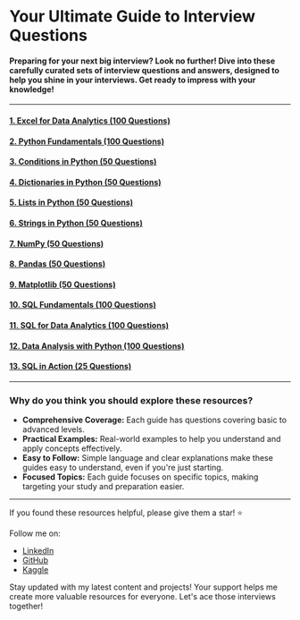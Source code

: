 # Your Ultimate Guide to Interview Questions

#### Preparing for your next big interview? Look no further! Dive into these carefully curated sets of interview questions and answers, designed to help you shine in your interviews. Get ready to impress with your knowledge!

---

#### [1. Excel for Data Analytics (100 Questions)](https://github.com/AshishJangra27/Interview-Questions/blob/main/Excel%20for%20Data%20Analytics.md)
#### [2. Python Fundamentals (100 Questions)](https://github.com/AshishJangra27/Interview-Questions/blob/main/Python%20Fundamentals.md)
#### [3. Conditions in Python (50 Questions)](https://github.com/AshishJangra27/Interview-Questions/blob/main/Conditions%20in%20Python.md)
#### [4. Dictionaries in Python (50 Questions)](https://github.com/AshishJangra27/Interview-Questions/blob/main/Dictionaries%20in%20Python.md)
#### [5. Lists in Python (50 Questions)](https://github.com/AshishJangra27/Interview-Questions/blob/main/Lists%20in%20Python.md)
#### [6. Strings in Python (50 Questions)](https://github.com/AshishJangra27/Interview-Questions/blob/main/Strings%20in%20Python.md)
#### [7. NumPy (50 Questions)](https://github.com/AshishJangra27/Interview-Questions/blob/main/NumPy.md)
#### [8. Pandas (50 Questions)](https://github.com/AshishJangra27/Interview-Questions/blob/main/Pandas.md)
#### [9. Matplotlib (50 Questions)](https://github.com/AshishJangra27/Interview-Questions/blob/main/Matplotlib.md)
#### [10. SQL Fundamentals (100 Questions)](https://github.com/AshishJangra27/Interview-Questions/blob/main/SQL%20Fundamentals.md)
#### [11. SQL for Data Analytics (100 Questions)](https://github.com/AshishJangra27/Interview-Questions/blob/main/SQL%20for%20Data%20Analytics.md)
#### [12. Data Analysis with Python (100 Questions)](https://github.com/AshishJangra27/Interview-Questions/blob/main/Data%20Analysis%20with%20Python.md)
#### [13. SQL in Action (25 Questions)](https://github.com/AshishJangra27/Interview-Questions/blob/main/SQL%20in%20Action.md)

---

### Why do you think you should explore these resources?

- **Comprehensive Coverage:** Each guide has questions covering basic to advanced levels.
- **Practical Examples:** Real-world examples to help you understand and apply concepts effectively.
- **Easy to Follow:** Simple language and clear explanations make these guides easy to understand, even if you're just starting.
- **Focused Topics:** Each guide focuses on specific topics, making targeting your study and preparation easier.

---

If you found these resources helpful, please give them a star! ⭐

Follow me on:
- [LinkedIn](https://www.linkedin.com/in/ashish-jangra/)
- [GitHub](https://github.com/AshishJangra27)
- [Kaggle](https://www.kaggle.com/ashishjangra27)

Stay updated with my latest content and projects! Your support helps me create more valuable resources for everyone. Let's ace those interviews together!
